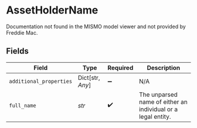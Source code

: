 # AssetHolderName

Documentation not found in the MISMO model viewer and not provided by Freddie Mac.


## Fields

| Field                                                        | Type                                                         | Required                                                     | Description                                                  |
| ------------------------------------------------------------ | ------------------------------------------------------------ | ------------------------------------------------------------ | ------------------------------------------------------------ |
| `additional_properties`                                      | Dict[str, *Any*]                                             | :heavy_minus_sign:                                           | N/A                                                          |
| `full_name`                                                  | *str*                                                        | :heavy_check_mark:                                           | The unparsed name of either an individual or a legal entity. |